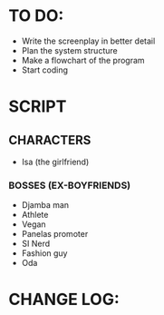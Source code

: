 # TO DO:

- Write the screenplay in better detail
- Plan the system structure
- Make a flowchart of the program
- Start coding

# SCRIPT

## CHARACTERS

- Isa (the girlfriend) 

### BOSSES (EX-BOYFRIENDS)

- Djamba man
- Athlete
- Vegan
- Panelas promoter
- SI Nerd
- Fashion guy
- Oda

# CHANGE LOG: